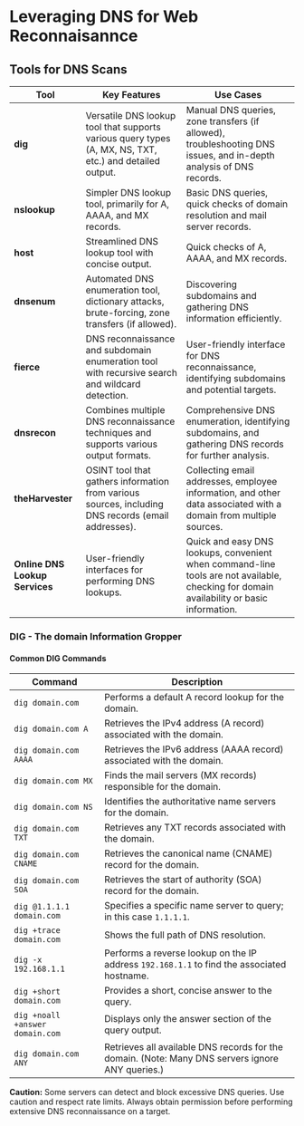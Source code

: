 # Leveraging DNS for Web Reconnaisannce

## Tools for DNS Scans
| Tool                      | Key Features                                                                                  | Use Cases                                                                                           |
|---------------------------|-----------------------------------------------------------------------------------------------|-----------------------------------------------------------------------------------------------------|
| **dig**                   | Versatile DNS lookup tool that supports various query types (A, MX, NS, TXT, etc.) and detailed output. | Manual DNS queries, zone transfers (if allowed), troubleshooting DNS issues, and in-depth analysis of DNS records. |
| **nslookup**              | Simpler DNS lookup tool, primarily for A, AAAA, and MX records.                              | Basic DNS queries, quick checks of domain resolution and mail server records.                       |
| **host**                  | Streamlined DNS lookup tool with concise output.                                              | Quick checks of A, AAAA, and MX records.                                                           |
| **dnsenum**               | Automated DNS enumeration tool, dictionary attacks, brute-forcing, zone transfers (if allowed). | Discovering subdomains and gathering DNS information efficiently.                                   |
| **fierce**                | DNS reconnaissance and subdomain enumeration tool with recursive search and wildcard detection. | User-friendly interface for DNS reconnaissance, identifying subdomains and potential targets.       |
| **dnsrecon**              | Combines multiple DNS reconnaissance techniques and supports various output formats.          | Comprehensive DNS enumeration, identifying subdomains, and gathering DNS records for further analysis. |
| **theHarvester**          | OSINT tool that gathers information from various sources, including DNS records (email addresses). | Collecting email addresses, employee information, and other data associated with a domain from multiple sources. |
| **Online DNS Lookup Services** | User-friendly interfaces for performing DNS lookups.                                         | Quick and easy DNS lookups, convenient when command-line tools are not available, checking for domain availability or basic information. |

### DIG - The domain Information Gropper

#### Common DIG Commands

| Command                        | Description                                                                                       |
|--------------------------------|---------------------------------------------------------------------------------------------------|
| `dig domain.com`               | Performs a default A record lookup for the domain.                                               |
| `dig domain.com A`             | Retrieves the IPv4 address (A record) associated with the domain.                                |
| `dig domain.com AAAA`          | Retrieves the IPv6 address (AAAA record) associated with the domain.                             |
| `dig domain.com MX`            | Finds the mail servers (MX records) responsible for the domain.                                  |
| `dig domain.com NS`            | Identifies the authoritative name servers for the domain.                                        |
| `dig domain.com TXT`           | Retrieves any TXT records associated with the domain.                                            |
| `dig domain.com CNAME`         | Retrieves the canonical name (CNAME) record for the domain.                                      |
| `dig domain.com SOA`           | Retrieves the start of authority (SOA) record for the domain.                                    |
| `dig @1.1.1.1 domain.com`      | Specifies a specific name server to query; in this case `1.1.1.1`.                               |
| `dig +trace domain.com`        | Shows the full path of DNS resolution.                                                           |
| `dig -x 192.168.1.1`           | Performs a reverse lookup on the IP address `192.168.1.1` to find the associated hostname.       |
| `dig +short domain.com`        | Provides a short, concise answer to the query.                                                   |
| `dig +noall +answer domain.com`| Displays only the answer section of the query output.                                            |
| `dig domain.com ANY`           | Retrieves all available DNS records for the domain. (Note: Many DNS servers ignore ANY queries.) |

**Caution:** Some servers can detect and block excessive DNS queries. Use caution and respect rate limits. Always obtain permission before performing extensive DNS reconnaissance on a target.
